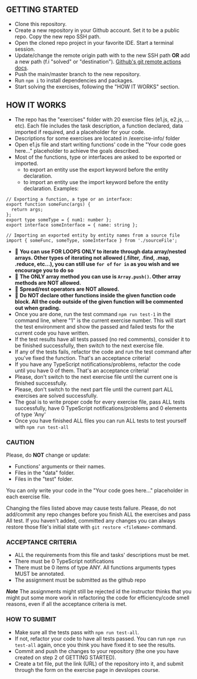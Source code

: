 ## GETTING STARTED

- Clone this repository.
- Create a new repository in your Github account. Set it to be a public repo. Copy the new repo SSH path.
- Open the cloned repo project in your favorite IDE. Start a terminal session.
- Update/change the remote origin path with to the new SSH path **OR** add a new path (f.i "solved" or "destination"). [Github's git remote actions docs](https://docs.github.com/en/get-started/getting-started-with-git/managing-remote-repositories).
- Push the main/master branch to the new repository.
- Run `npm i` to install dependencies and packages.
- Start solving the exercises, following the "HOW IT WORKS" section.

## HOW IT WORKS

- The repo has the "exercises" folder with 20 exercise files (e1.js, e2.js, ... etc). Each file includes the task description, a function declared, data imported if required, and a placeholder for your code.
- Descriptions for some exercises are located in /exercise-info/ folder
- Open e1.js file and start writing functions' code in the "Your code goes here..." placeholder to achieve the goals described.
- Most of the functions, type or interfaces are asked to be exported or imported.
  - to export an entity use the export keyword before the entity declaration.
  - to import an entity use the import keyword before the entity declaration.
    Examples:

```JS
// Exporting a function, a type or an interface:
export function someFunc(args) {
  return args;
};
export type someType = { num1: number };
export interface someInterface = { name: string };

// Importing an exported entity by entity names from a source file
import { someFunc, someType, someInterface } from './sourceFile';
```

- 🔴 **You can use FOR LOOPS ONLY to iterate through data array/nested arrays. Other types of iterating not allowed (.filter, .find, .map, .reduce, etc...), you can still use `for of` `for in` as you wish and we encourage you to do so**
- 🔴 **The ONLY array method you can use is `Array.push()`. Other array methods are NOT allowed.**
- 🔴 **Spread/rest operators are NOT allowed.**
- 🔴 **Do NOT declare other functions inside the given function code block. All the code outside of the given function will be commented out when grading.**
- Once you are done, run the test command `npm run test-1` in the command line, where "1" is the current exercise number. This will start the test environment and show the passed and failed tests for the current code you have written.
- If the test results have all tests passed (no red comments), consider it to be finished successfully, then switch to the next exercise file.
- If any of the tests fails, refactor the code and run the test command after you've fixed the function. That's an acceptance criteria!
- If you have any TypeScript notifications/problems, refactor the code until you have 0 of them. That's an acceptance criteria!
- Please, don't switch to the next exercise file until the current one is finished successfully.
- Please, don't switch to the next part file until the current part ALL exercises are solved successfully.
- The goal is to write proper code for every exercise file, pass ALL tests successfully, have 0 TypeScript notifications/problems and 0 elements of type 'Any'
- Once you have finished ALL files you can run ALL tests to test yourself with `npm run test-all`

### CAUTION

Please, do **NOT** change or update:

- Functions' arguments or their names.
- Files in the "data" folder.
- Files in the "test" folder.

You can only write your code in the "Your code goes here..." placeholder in each exercise file.

Changing the files listed above may cause tests failure.
Please, do not add/commit any repo changes before you finish ALL the exercises and pass All test.
If you haven't added, committed any changes you can always restore those file's initial state with `git restore <fileName>` command.

### ACCEPTANCE CRITERIA

- ALL the requirements from this file and tasks' descriptions must be met.
- There must be 0 TypeScript notifications
- There must be 0 items of type ANY. All functions arguments types MUST be annotated.
- The assignment must be submitted as the github repo

**_Note_** The assignments might still be rejected id the instructor thinks that you might put some more work in refactoring the code for efficiency/code smell reasons, even if all the acceptance criteria is met.

### HOW TO SUBMIT

- Make sure all the tests pass with `npm run test-all`.
- If not, refactor your code to have all tests passed. You can run `npm run test-all` again, once you think you have fixed it to see the results.
- Commit and push the changes to your repository (the one you have created on step 2 of GETTING STARTED).
- Create a txt file, put the link (URL) of the repository into it, and submit through the form on the exercise page in devslopes course.
